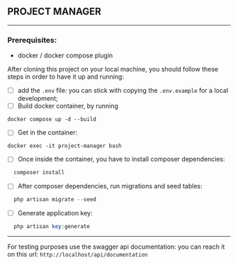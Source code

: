 ## PROJECT MANAGER 

-----

### Prerequisites:
- docker / docker compose plugin



After cloning this project on your local machine, you should follow these steps in order to have it up and running:
- [ ] add the `.env` file: you can stick with copying the `.env.example` for a local development;
- [ ] Build docker container, by running

```shell
docker compose up -d --build
```
- [ ] Get in the container:

```shell
docker exec -it project-manager bash
```

- [ ] Once inside the container, you have to install composer dependencies:

```php
  composer install
```

- [ ] After composer dependencies, run migrations and seed tables:

```php
  php artisan migrate --seed
```

- [ ] Generate application key:

```php
  php artisan key:generate
```
---

For testing purposes use the swagger api documentation: you can reach it on this url: `http://localhost/api/documentation`

